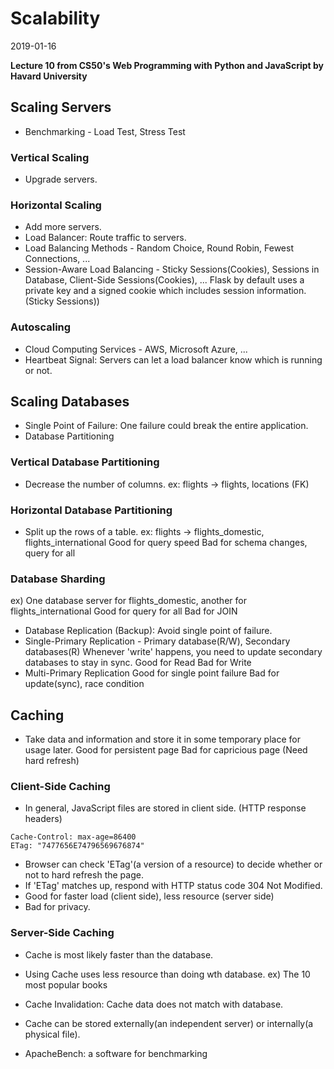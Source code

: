 # Scalability
2019-01-16

**Lecture 10 from CS50's Web Programming with Python and JavaScript by Havard University**

## Scaling Servers
* Benchmarking - Load Test, Stress Test
### Vertical Scaling
* Upgrade servers.
### Horizontal Scaling
* Add more servers.
* Load Balancer: Route traffic to servers.
* Load Balancing Methods - Random Choice, Round Robin, Fewest Connections, ...
* Session-Aware Load Balancing - Sticky Sessions(Cookies), Sessions in Database, Client-Side Sessions(Cookies), ...
Flask by default uses a private key and a signed cookie which includes session information. (Sticky Sessions))
### Autoscaling
* Cloud Computing Services - AWS, Microsoft Azure, ...
* Heartbeat Signal: Servers can let a load balancer know which is running or not.

## Scaling Databases
* Single Point of Failure: One failure could break the entire application.
* Database Partitioning
### Vertical Database Partitioning
* Decrease the number of columns.
ex: flights -> flights, locations (FK)
### Horizontal Database Partitioning
* Split up the rows of a table.
ex: flights -> flights_domestic, flights_international
Good for query speed
Bad for schema changes, query for all
### Database Sharding
ex) One database server for flights_domestic, another for flights_international
Good for query for all
Bad for JOIN
* Database Replication (Backup): Avoid single point of failure.
* Single-Primary Replication - Primary database(R/W), Secondary databases(R)
Whenever 'write' happens, you need to update secondary databases to stay in sync.
Good for Read
Bad for Write
* Multi-Primary Replication
Good for single point failure
Bad for update(sync), race condition

## Caching
* Take data and information and store it in some temporary place for usage later.
Good for persistent page
Bad for capricious page (Need hard refresh)
### Client-Side Caching
* In general, JavaScript files are stored in client side.
(HTTP response headers)
```
Cache-Control: max-age=86400
ETag: "7477656E74796569676874"
```
* Browser can check 'ETag'(a version of a resource) to decide whether or not to hard refresh the page.
* If 'ETag' matches up, respond with HTTP status code 304 Not Modified.
* Good for faster load (client side), less resource (server side)
* Bad for privacy.
### Server-Side Caching
* Cache is most likely faster than the database.
* Using Cache uses less resource than doing wth database.
ex) The 10 most popular books
* Cache Invalidation: Cache data does not match with database.
* Cache can be stored externally(an independent server) or internally(a physical file).

* ApacheBench: a software for benchmarking